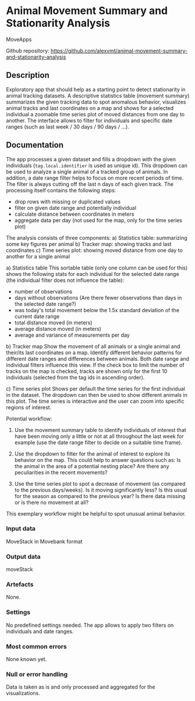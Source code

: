 # Animal Movement Summary and Stationarity Analysis 

MoveApps

Github repository: https://github.com/alexvmt/animal-movement-summary-and-stationarity-analysis

## Description
Exploratory app that should help as a starting point to detect stationarity in animal tracking datasets.
A descriptive statistics table (movement summary) summarizes the given tracking data to spot anomalous behavior,
visualizes animal tracks and last coordinates on a map
and shows for a selected individual a zoomable time series plot of moved distances from one day to another.
The interface allows to filter for individuals and specific date ranges (such as last week / 30 days / 90 days / ...).
 
## Documentation
The app processes a given dataset and fills a dropdown with the given individuals (`tag.local.identifier` is used as unique id).
This dropdown can be used to analyze a single animal of a tracked group of animals.
In addition, a date range filter helps to focus on more recent periods of time.
The filter is always cutting off the last n days of each given track.
The processing itself contains the following steps:
- drop rows with missing or duplicated values
- filter on given date range and potentially individual
- calculate distance between coordinates in meters
- aggregate data per day (not used for the map, only for the time series plot)

The analysis consists of three components:
a) Statistics table: summarizing some key figures per animal
b) Tracker map: showing tracks and last coordinates
c) Time series plot: showing moved distance from one day to another for a single animal

a) Statistics table
This sortable table (only one column can be used for this) shows the following stats for each individual for the selected date range (the individual filter does not influence the table):
- number of observations
- days without observations (Are there fewer observations than days in the selected date range?)
- was today's total movement below the 1.5x standard deviation of the current date range
- total distance moved (in meters)
- average distance moved (in meters)
- average and variance of measurements per day

b) Tracker map
Show the movement of all animals or a single animal and their/its last coordinates on a map.
Identify different behavior patterns for different date ranges and differences between animals.
Both date range and individual filters influence this view.
If the check box to limit the number of tracks on the map is checked, tracks are shown only for the first 10 individuals (selected from the tag ids in ascending order).

c) Time series plot
Shows per default the time series for the first individual in the dataset.
The dropdown can then be used to show different animals in this plot.
The time series is interactive and the user can zoom into specific regions of interest.


Potential workflow:
1. Use the movement summary table to identify individuals of interest that have been moving only a little or not at all throughout the last week for example
(use the date range filter to decide on a suitable time frame).

2. Use the dropdown to filter for the animal of interest to explore its behavior on the map.
This could help to answer questions such as: Is the animal in the area of a potential nesting place? Are there any peculiarities in the recent movements?

3. Use the time series plot to spot a decrease of movement (as compared to the previous days/weeks).
Is it moving significantly less? Is this usual for the season as compared to the previous year? Is there data missing or is there no movement at all?

This exemplary workflow might be helpful to spot unusual animal behavior.

### Input data
MoveStack in Movebank format

### Output data
moveStack

### Artefacts
None.

### Settings
No predefined settings needed. The app allows to apply two filters on individuals and date ranges.

### Most common errors
None known yet.

### Null or error handling
Data is taken as is and only processed and aggregated for the visualizations.
